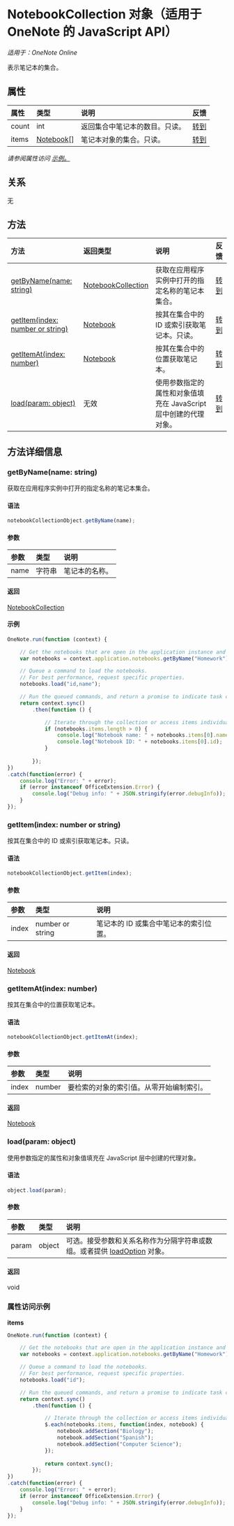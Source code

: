 # <a name="notebookcollection-object-(javascript-api-for-onenote)"></a>NotebookCollection 对象（适用于 OneNote 的 JavaScript API）

_适用于：OneNote Online_  


表示笔记本的集合。

## <a name="properties"></a>属性

| 属性     | 类型   |说明|反馈|
|:---------------|:--------|:----------|:-------|
|count|int|返回集合中笔记本的数目。只读。|[转到](https://github.com/OfficeDev/office-js-docs/issues/new?title=OneNote-notebookCollection-count)|
|items|[Notebook[]](notebook.md)|笔记本对象的集合。只读。|[转到](https://github.com/OfficeDev/office-js-docs/issues/new?title=OneNote-notebookCollection-items)|

_请参阅属性访问 [示例。](#property-access-examples)_

## <a name="relationships"></a>关系
无


## <a name="methods"></a>方法

| 方法           | 返回类型    |说明| 反馈|
|:---------------|:--------|:----------|:-------|
|[getByName(name: string)](#getbynamename-string)|[NotebookCollection](notebookcollection.md)|获取在应用程序实例中打开的指定名称的笔记本集合。|[转到](https://github.com/OfficeDev/office-js-docs/issues/new?title=OneNote-notebookCollection-getByName)|
|[getItem(index: number or string)](#getitemindex-number-or-string)|[Notebook](notebook.md)|按其在集合中的 ID 或索引获取笔记本。只读。|[转到](https://github.com/OfficeDev/office-js-docs/issues/new?title=OneNote-notebookCollection-getItem)|
|[getItemAt(index: number)](#getitematindex-number)|[Notebook](notebook.md)|按其在集合中的位置获取笔记本。|[转到](https://github.com/OfficeDev/office-js-docs/issues/new?title=OneNote-notebookCollection-getItemAt)|
|[load(param: object)](#loadparam-object)|无效|使用参数指定的属性和对象值填充在 JavaScript 层中创建的代理对象。|[转到](https://github.com/OfficeDev/office-js-docs/issues/new?title=OneNote-notebookCollection-load)|

## <a name="method-details"></a>方法详细信息


### <a name="getbyname(name:-string)"></a>getByName(name: string)
获取在应用程序实例中打开的指定名称的笔记本集合。

#### <a name="syntax"></a>语法
```js
notebookCollectionObject.getByName(name);
```

#### <a name="parameters"></a>参数
| 参数    | 类型   |说明|
|:---------------|:--------|:----------|
|name|字符串|笔记本的名称。|

#### <a name="returns"></a>返回
[NotebookCollection](notebookcollection.md)

#### <a name="examples"></a>示例
```js
OneNote.run(function (context) {

    // Get the notebooks that are open in the application instance and have the specified name.
    var notebooks = context.application.notebooks.getByName("Homework");

    // Queue a command to load the notebooks. 
    // For best performance, request specific properties.           
    notebooks.load("id,name");

    // Run the queued commands, and return a promise to indicate task completion.
    return context.sync()
        .then(function () {

            // Iterate through the collection or access items individually by index, for example: notebooks.items[0]
            if (notebooks.items.length > 0) {
                console.log("Notebook name: " + notebooks.items[0].name);
                console.log("Notebook ID: " + notebooks.items[0].id);
            }
                
        });
})
.catch(function(error) {
    console.log("Error: " + error);
    if (error instanceof OfficeExtension.Error) {
        console.log("Debug info: " + JSON.stringify(error.debugInfo));
    }
});
```

### <a name="getitem(index:-number-or-string)"></a>getItem(index: number or string)
按其在集合中的 ID 或索引获取笔记本。只读。

#### <a name="syntax"></a>语法
```js
notebookCollectionObject.getItem(index);
```

#### <a name="parameters"></a>参数
| 参数    | 类型   |说明|
|:---------------|:--------|:----------|
|index|number or string|笔记本的 ID 或集合中笔记本的索引位置。|

#### <a name="returns"></a>返回
[Notebook](notebook.md)

### <a name="getitemat(index:-number)"></a>getItemAt(index: number)
按其在集合中的位置获取笔记本。

#### <a name="syntax"></a>语法
```js
notebookCollectionObject.getItemAt(index);
```

#### <a name="parameters"></a>参数
| 参数    | 类型   |说明|
|:---------------|:--------|:----------|
|index|number|要检索的对象的索引值。从零开始编制索引。|

#### <a name="returns"></a>返回
[Notebook](notebook.md)

### <a name="load(param:-object)"></a>load(param: object)
使用参数指定的属性和对象值填充在 JavaScript 层中创建的代理对象。

#### <a name="syntax"></a>语法
```js
object.load(param);
```

#### <a name="parameters"></a>参数
| 参数    | 类型   |说明|
|:---------------|:--------|:----------|
|param|object|可选。接受参数和关系名称作为分隔字符串或数组。或者提供 [loadOption](loadoption.md) 对象。|

#### <a name="returns"></a>返回
void
### <a name="property-access-examples"></a>属性访问示例

**items**
```js
OneNote.run(function (context) {

    // Get the notebooks that are open in the application instance and have the specified name.
    var notebooks = context.application.notebooks.getByName("Homework");

    // Queue a command to load the notebooks. 
    // For best performance, request specific properties.           
    notebooks.load("id");

    // Run the queued commands, and return a promise to indicate task completion.
    return context.sync()
        .then(function () {

            // Iterate through the collection or access items individually by index, for example: notebooks.items[0]
            $.each(notebooks.items, function(index, notebook) {
                notebook.addSection("Biology");
                notebook.addSection("Spanish");
                notebook.addSection("Computer Science");
            });
            
            return context.sync();
        });
})
.catch(function(error) {
    console.log("Error: " + error);
    if (error instanceof OfficeExtension.Error) {
        console.log("Debug info: " + JSON.stringify(error.debugInfo));
    }
});
```

